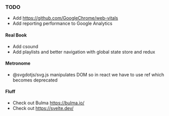 ### TODO
* Add https://github.com/GoogleChrome/web-vitals
* Add reporting performance to Google Analytics

#### Real Book
* Add csound
* Add playlists and better navigation with global state store and redux

#### Metronome
* @svgdotjs/svg.js manipulates DOM so in react we have to use ref which becomes deprecated

#### Fluff
* Check out Bulma https://bulma.io/
* Check out https://svelte.dev/